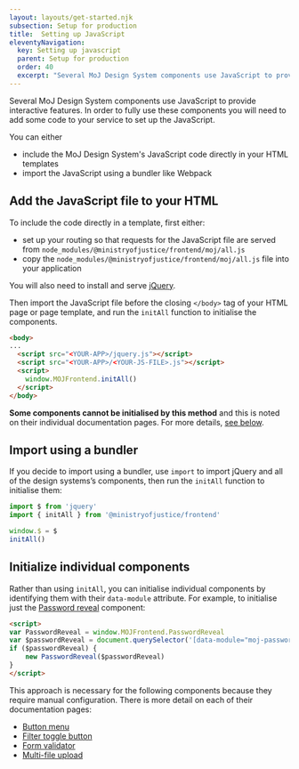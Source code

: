 ```yaml
---
layout: layouts/get-started.njk
subsection: Setup for production
title:  Setting up JavaScript
eleventyNavigation:
  key: Setting up javascript
  parent: Setup for production
  order: 40
  excerpt: "Several MoJ Design System components use JavaScript to provide interactive features. In order to fully use these components you will need to add some code to your service to set up the JavaScript."
---
```


Several MoJ Design System components use JavaScript to provide interactive features. In order to fully use these components you will need to add some code to your service to set up the JavaScript.

You can either

- include the MoJ Design System's JavaScript code directly in your HTML templates
- import the JavaScript using a bundler like Webpack

## Add the JavaScript file to your HTML

To include the code directly in a template, first either:

- set up your routing so that requests for the JavaScript file are served from `node_modules/@ministryofjustice/frontend/moj/all.js`
- copy the `node_modules/@ministryofjustice/frontend/moj/all.js` file into your application

You will also need to install and serve [jQuery](https://jquery.com/).

Then import the JavaScript file before the closing `</body>` tag of your HTML page or page template, and run the `initAll` function to initialise the components.

```html
<body>
...
  <script src="<YOUR-APP>/jquery.js"></script>
  <script src="<YOUR-APP>/<YOUR-JS-FILE>.js"></script>
  <script>
    window.MOJFrontend.initAll()
  </script>
</body>
```

**Some components cannot be initialised by this method** and this is noted on their individual documentation pages. For more details, [see below](#initialize-individual-components).

## Import using a bundler

If you decide to import using a bundler, use `import` to import jQuery and all of the design systems’s components, then run the `initAll` function to initialise them:

```javascript
import $ from 'jquery'
import { initAll } from '@ministryofjustice/frontend'

window.$ = $
initAll()
```

## Initialize individual components

Rather than using `initAll`, you can initialise individual components by identifying them with their `data-module` attribute. For example, to initialise just the [Password reveal](/components/password-reveal) component:

```html
<script>
var PasswordReveal = window.MOJFrontend.PasswordReveal
var $passwordReveal = document.querySelector('[data-module="moj-password-reveal"]')
if ($passwordReveal) {
    new PasswordReveal($passwordReveal)
}
</script>
```

This approach is necessary for the following components because they require manual configuration. There is more detail on each of their documentation pages:

- [Button menu](/components/button-menu)
- [Filter toggle button](/components/filter)
- [Form validator](/archive/form-validator)
- [Multi-file upload](/components/multi-file-upload)
